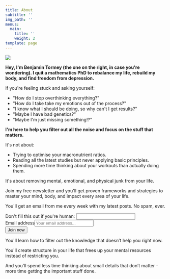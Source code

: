 ```yaml
---
title: About
subtitle: ''
img_path: ''
menus:
  main:
    title: ''
    weight: 2
template: page
---
```

![](/images/copy-of-untitled.png)

**Hey, I'm Benjamin Tormey (the one on the right, in case you're wondering). I quit a mathematics PhD to rebalance my life, rebuild my body, and find freedom from depression.**

If you're feeling stuck and asking yourself:

* "How do I stop overthinking everything?"
* "How do I take take my emotions out of the process?"
* "I know what I should be doing, so why can't I get results?"
* "Maybe I have bad genetics?"
* "Maybe I'm just missing something!?"

**I'm here to help you filter out all the noise and focus on the stuff that matters.**

It's not about:

* Trying to optimise your macronutrient ratios.
* Reading all the latest studies but never applying basic principles.
* Spending more time thinking about your workouts than actually doing them.

It's about removing mental, emotional, and physical junk from your life.

Join my free newsletter and you'll get proven frameworks and strategies to master your mind, body, and impact every area of your life.

You'll get an email from me every week with my latest posts. No spam, ever.

<form name="subscribeForm" method="POST" netlifyhoneypot="bot-field" id="subscribe-form" class="subscribe-form"><div class="screen-reader-text"><label>Don't fill this out if you're human: <input name="bot-field"></label></div><div class="form-row"><label><span class="screen-reader-text">Email address</span><input type="email" class="subscribe-email" name="email" placeholder="Your email address..."></label></div><input type="hidden" name="form-name" value="subscribeForm"><button class="button" type="submit">Join now</button></form>

You'll learn how to filter out the knowledge that doesn’t help you right now.

You'll create structure in your life that frees up your mental resources instead of restricting you.

And you'll spend less time thinking about small details that don’t matter - more time getting the important stuff done.
